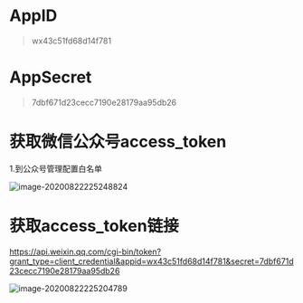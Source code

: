 # AppID

> wx43c51fd68d14f781

# AppSecret

> 7dbf671d23cecc7190e28179aa95db26

# 获取微信公众号access_token

1.到公众号管理配置白名单

![image-20200822225248824](C:\Users\17140\AppData\Roaming\Typora\typora-user-images\image-20200822225248824.png)

# 获取access_token链接

https://api.weixin.qq.com/cgi-bin/token?grant_type=client_credential&appid=wx43c51fd68d14f781&secret=7dbf671d23cecc7190e28179aa95db26

![image-20200822225204789](C:\Users\17140\AppData\Roaming\Typora\typora-user-images\image-20200822225204789.png)
